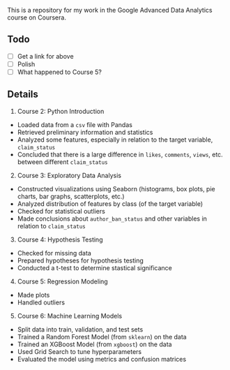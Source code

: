This is a repository for my work in the Google Advanced Data Analytics course on Coursera.

## Todo
- [ ] Get a link for above
- [ ] Polish
- [ ] What happened to Course 5?

## Details
1. Course 2: Python Introduction
  - Loaded data from a `csv` file with Pandas
  - Retrieved preliminary information and statistics
  - Analyzed some features, especially in relation to the target variable, `claim_status`
  - Concluded that there is a large difference in `likes`, `comments`, `views`, etc. between different `claim_status`
2. Course 3: Exploratory Data Analysis
  - Constructed visualizations using Seaborn (histograms, box plots, pie charts, bar graphs, scatterplots, etc.)
  - Analyzed distribution of features by class (of the target variable)
  - Checked for statistical outliers
  - Made conclusions about `author_ban_status` and other variables in relation to `claim_status`
3. Course 4: Hypothesis Testing
  - Checked for missing data
  - Prepared hypotheses for hypothesis testing
  - Conducted a t-test to determine stastical significance
4. Course 5: Regression Modeling
  - Made plots
  - Handled outliers
5. Course 6: Machine Learning Models
  - Split data into train, validation, and test sets
  - Trained a Random Forest Model (from `sklearn`) on the data
  - Trained an XGBoost Model (from `xgboost`) on the data
  - Used Grid Search to tune hyperparameters
  - Evaluated the model using metrics and confusion matrices
